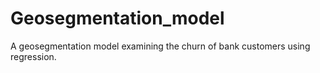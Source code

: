 # Geosegmentation_model
A geosegmentation model examining the churn of bank customers using regression.
